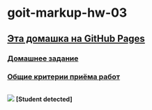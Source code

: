 <h1>goit-markup-hw-03</h1>

<a href="https://xdpiqbx.github.io/goit-markup-hw-03/"><h2>Эта домашка на GitHub Pages</h2></a>

<a href="https://github.com/goitacademy/html-css-homework/blob/master/03-flexbox.md"><h3>Домашнее задание</h3></a>

<a href="https://github.com/goitacademy/html-css-homework/blob/master/criteria.md"><h3>Общие критерии приёма работ</h3></a>

<img src="https://goit.ua/wp-content/themes/1/images/Layer.png"> <b style="line-height: 50px">[Student detected]</b>
